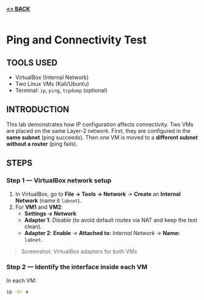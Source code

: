 [**<= BACK**](subipconfig.md)<br><br>
# Ping and Connectivity Test

## TOOLS USED
- VirtualBox (Internal Network)
- Two Linux VMs (Kali/Ubuntu)
- Terminal: `ip`, `ping`, `tcpdump` (optional)

## INTRODUCTION
This lab demonstrates how IP configuration affects connectivity. Two VMs are placed on the same Layer-2 network. First, they are configured in the **same subnet** (ping succeeds). Then one VM is moved to a **different subnet without a router** (ping fails).

## STEPS

### Step 1 — VirtualBox network setup
1. In VirtualBox, go to **File → Tools → Network** → **Create** an **Internal Network** (name it `labnet`).  
2. For **VM1** and **VM2**:
   - **Settings → Network**  
   - **Adapter 1**: *Disable* (to avoid default routes via NAT and keep the test clean).  
   - **Adapter 2**: **Enable** → **Attached to:** *Internal Network* → **Name:** `labnet`.

> Screenshot: VirtualBox adapters for both VMs

### Step 2 — Identify the interface inside each VM
In each VM:
```bash
ip -br a
